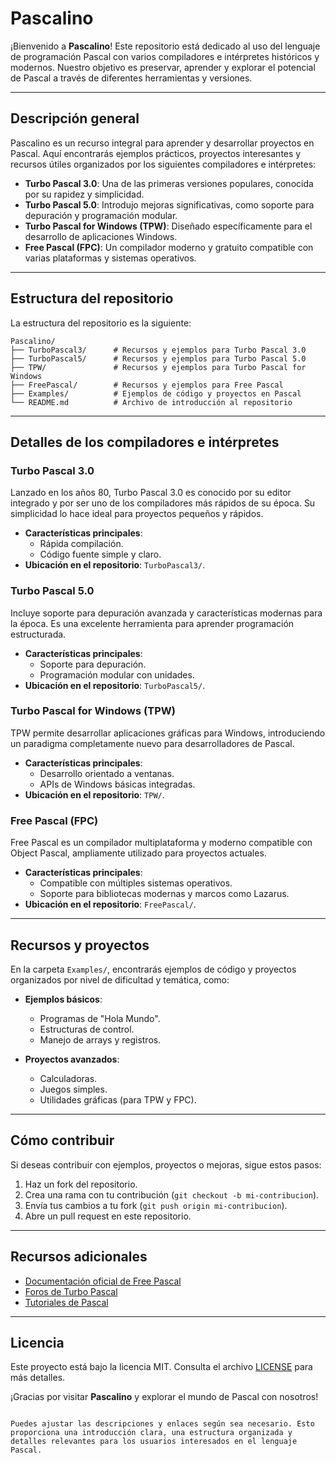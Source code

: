 
# Pascalino

¡Bienvenido a **Pascalino**! Este repositorio está dedicado al uso del lenguaje de programación Pascal con varios compiladores e intérpretes históricos y modernos. Nuestro objetivo es preservar, aprender y explorar el potencial de Pascal a través de diferentes herramientas y versiones.

---

## Descripción general

Pascalino es un recurso integral para aprender y desarrollar proyectos en Pascal. Aquí encontrarás ejemplos prácticos, proyectos interesantes y recursos útiles organizados por los siguientes compiladores e intérpretes:

- **Turbo Pascal 3.0**: Una de las primeras versiones populares, conocida por su rapidez y simplicidad.
- **Turbo Pascal 5.0**: Introdujo mejoras significativas, como soporte para depuración y programación modular.
- **Turbo Pascal for Windows (TPW)**: Diseñado específicamente para el desarrollo de aplicaciones Windows.
- **Free Pascal (FPC)**: Un compilador moderno y gratuito compatible con varias plataformas y sistemas operativos.

---

## Estructura del repositorio

La estructura del repositorio es la siguiente:

```plaintext
Pascalino/
├── TurboPascal3/      # Recursos y ejemplos para Turbo Pascal 3.0
├── TurboPascal5/      # Recursos y ejemplos para Turbo Pascal 5.0
├── TPW/               # Recursos y ejemplos para Turbo Pascal for Windows
├── FreePascal/        # Recursos y ejemplos para Free Pascal
├── Examples/          # Ejemplos de código y proyectos en Pascal
└── README.md          # Archivo de introducción al repositorio
```

---

## Detalles de los compiladores e intérpretes

### Turbo Pascal 3.0
Lanzado en los años 80, Turbo Pascal 3.0 es conocido por su editor integrado y por ser uno de los compiladores más rápidos de su época. Su simplicidad lo hace ideal para proyectos pequeños y rápidos.

- **Características principales**:
  - Rápida compilación.
  - Código fuente simple y claro.
- **Ubicación en el repositorio**: `TurboPascal3/`.

### Turbo Pascal 5.0
Incluye soporte para depuración avanzada y características modernas para la época. Es una excelente herramienta para aprender programación estructurada.

- **Características principales**:
  - Soporte para depuración.
  - Programación modular con unidades.
- **Ubicación en el repositorio**: `TurboPascal5/`.

### Turbo Pascal for Windows (TPW)
TPW permite desarrollar aplicaciones gráficas para Windows, introduciendo un paradigma completamente nuevo para desarrolladores de Pascal.

- **Características principales**:
  - Desarrollo orientado a ventanas.
  - APIs de Windows básicas integradas.
- **Ubicación en el repositorio**: `TPW/`.

### Free Pascal (FPC)
Free Pascal es un compilador multiplataforma y moderno compatible con Object Pascal, ampliamente utilizado para proyectos actuales.

- **Características principales**:
  - Compatible con múltiples sistemas operativos.
  - Soporte para bibliotecas modernas y marcos como Lazarus.
- **Ubicación en el repositorio**: `FreePascal/`.

---

## Recursos y proyectos

En la carpeta `Examples/`, encontrarás ejemplos de código y proyectos organizados por nivel de dificultad y temática, como:

- **Ejemplos básicos**:
  - Programas de "Hola Mundo".
  - Estructuras de control.
  - Manejo de arrays y registros.

- **Proyectos avanzados**:
  - Calculadoras.
  - Juegos simples.
  - Utilidades gráficas (para TPW y FPC).

---

## Cómo contribuir

Si deseas contribuir con ejemplos, proyectos o mejoras, sigue estos pasos:

1. Haz un fork del repositorio.
2. Crea una rama con tu contribución (`git checkout -b mi-contribucion`).
3. Envía tus cambios a tu fork (`git push origin mi-contribucion`).
4. Abre un pull request en este repositorio.

---

## Recursos adicionales

- [Documentación oficial de Free Pascal](https://www.freepascal.org/docs.html)
- [Foros de Turbo Pascal](https://turbopascal.org/)
- [Tutoriales de Pascal](https://www.pascalprogramming.org/)

---

## Licencia

Este proyecto está bajo la licencia MIT. Consulta el archivo [LICENSE](LICENSE) para más detalles.

¡Gracias por visitar **Pascalino** y explorar el mundo de Pascal con nosotros!
``` 

Puedes ajustar las descripciones y enlaces según sea necesario. Esto proporciona una introducción clara, una estructura organizada y detalles relevantes para los usuarios interesados en el lenguaje Pascal.
